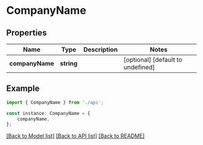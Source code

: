 # CompanyName


## Properties

Name | Type | Description | Notes
------------ | ------------- | ------------- | -------------
**companyName** | **string** |  | [optional] [default to undefined]

## Example

```typescript
import { CompanyName } from './api';

const instance: CompanyName = {
    companyName,
};
```

[[Back to Model list]](../README.md#documentation-for-models) [[Back to API list]](../README.md#documentation-for-api-endpoints) [[Back to README]](../README.md)
